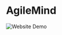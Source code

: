 # AgileMind

![Website Demo](https://github.com/emmah47/AgileMind/blob/a51ffe5d3ac0360a8b39e69847b92c752f6fb0f2/website-demo.gif)

